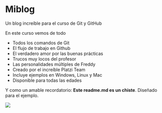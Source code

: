 # Miblog
Un blog increíble para el curso de Git y GitHub 

En este curso vemos de todo
* Todos los comandos de Git
* El flujo de trabajo en Github
* El verdadero amor por las buenas prácticas
* Trucos muy locos del profesor
* Las personalidades múltiples de Freddy
* Creado por el increíble Platzi Team
* Incluye ejemplos en Windows, Linux y Mac
* Disponible para todas las edades

Y como un amable recordatorio: **Este readme.md es un chiste**. Diseñado para el ejemplo.

![](https://media.giphy.com/media/3oEduZtPOv5OSecubu/giphy.gif)
